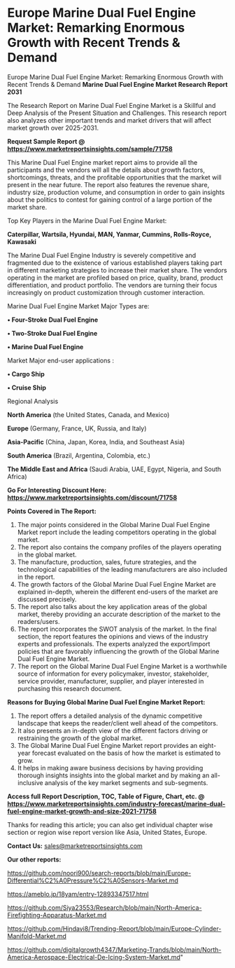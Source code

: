 # Europe Marine Dual Fuel Engine Market: Remarking Enormous Growth with Recent Trends & Demand
Europe Marine Dual Fuel Engine Market: Remarking Enormous Growth with Recent Trends & Demand
<strong>Marine Dual Fuel Engine Market Research Report 2031</strong>

The Research Report on Marine Dual Fuel Engine Market is a Skillful and Deep Analysis of the Present Situation and Challenges. This research report also analyzes other important trends and market drivers that will affect market growth over 2025-2031.

<strong>Request Sample Report @ <a href=https://www.marketreportsinsights.com/sample/71758>https://www.marketreportsinsights.com/sample/71758</a></strong>

This Marine Dual Fuel Engine market report aims to provide all the participants and the vendors will all the details about growth factors, shortcomings, threats, and the profitable opportunities that the market will present in the near future. The report also features the revenue share, industry size, production volume, and consumption in order to gain insights about the politics to contest for gaining control of a large portion of the market share.

Top Key Players in the Marine Dual Fuel Engine Market:

<strong>Caterpillar, Wartsila, Hyundai, MAN, Yanmar, Cummins, Rolls-Royce, Kawasaki</strong>

The Marine Dual Fuel Engine Industry is severely competitive and fragmented due to the existence of various established players taking part in different marketing strategies to increase their market share. The vendors operating in the market are profiled based on price, quality, brand, product differentiation, and product portfolio. The vendors are turning their focus increasingly on product customization through customer interaction.

Marine Dual Fuel Engine Market Major Types are:

<strong>• Four-Stroke Dual Fuel Engine

• Two-Stroke Dual Fuel Engine

• Marine Dual Fuel Engine</strong>

Market Major end-user applications :

<strong>• Cargo Ship

• Cruise Ship</strong>

Regional Analysis

</u><strong><b>North America</b></strong> (the United States, Canada, and Mexico)

<strong><b>Europe </b></strong>(Germany, France, UK, Russia, and Italy)

<strong><b>Asia-Pacific</b></strong> (China, Japan, Korea, India, and Southeast Asia)

<strong><b>South America</b></strong> (Brazil, Argentina, Colombia, etc.)

<strong><b>The Middle East and Africa</b></strong> (Saudi Arabia, UAE, Egypt, Nigeria, and South Africa)

<strong>Go For Interesting Discount Here: <a href=https://www.marketreportsinsights.com/discount/71758>https://www.marketreportsinsights.com/discount/71758</a></strong>

<strong>Points Covered in The Report:</strong>
<ol>
  <li>The major points considered in the Global Marine Dual Fuel Engine Market report include the leading competitors operating in the global market.</li>
  <li>The report also contains the company profiles of the players operating in the global market.</li>
  <li>The manufacture, production, sales, future strategies, and the technological capabilities of the leading manufacturers are also included in the report.</li>
  <li>The growth factors of the Global Marine Dual Fuel Engine Market are explained in-depth, wherein the different end-users of the market are discussed precisely.</li>
  <li>The report also talks about the key application areas of the global market, thereby providing an accurate description of the market to the readers/users.</li>
  <li>The report incorporates the SWOT analysis of the market. In the final section, the report features the opinions and views of the industry experts and professionals. The experts analyzed the export/import policies that are favorably influencing the growth of the Global Marine Dual Fuel Engine Market.</li>
  <li>The report on the Global Marine Dual Fuel Engine Market is a worthwhile source of information for every policymaker, investor, stakeholder, service provider, manufacturer, supplier, and player interested in purchasing this research document.</li>
</ol>
<strong>Reasons for Buying Global Marine Dual Fuel Engine Market Report:</strong>

<ol>
  <li>The report offers a detailed analysis of the dynamic competitive landscape that keeps the reader/client well ahead of the competitors.</li>
  <li>It also presents an in-depth view of the different factors driving or restraining the growth of the global market.</li>
  <li>The Global Marine Dual Fuel Engine Market report provides an eight-year forecast evaluated on the basis of how the market is estimated to grow.</li>
  <li>It helps in making aware business decisions by having providing thorough insights insights into the global market and by making an all-inclusive analysis of the key market segments and sub-segments.</li>
</ol>
<strong>Access full Report Description, TOC, Table of Figure, Chart, etc. @ <a href=https://www.marketreportsinsights.com/industry-forecast/marine-dual-fuel-engine-market-growth-and-size-2021-71758>https://www.marketreportsinsights.com/industry-forecast/marine-dual-fuel-engine-market-growth-and-size-2021-71758</a></strong>


Thanks for reading this article; you can also get individual chapter wise section or region wise report version like Asia, United States, Europe.

<strong>Contact Us:</strong>
sales@marketreportsinsights.com

<strong>Our other reports:</strong>

<a href=https://github.com/noori900/search-reports/blob/main/Europe-Differential%C2%A0Pressure%C2%A0Sensors-Market.md>https://github.com/noori900/search-reports/blob/main/Europe-Differential%C2%A0Pressure%C2%A0Sensors-Market.md</a>

<a href=https://ameblo.jp/18yam/entry-12893347517.html>https://ameblo.jp/18yam/entry-12893347517.html</a>

<a href=https://github.com/Siya23553/Research/blob/main/North-America-Firefighting-Apparatus-Market.md>https://github.com/Siya23553/Research/blob/main/North-America-Firefighting-Apparatus-Market.md</a>

<a href=https://github.com/Hindavi8/Trending-Report/blob/main/Europe-Cylinder-Manifold-Market.md>https://github.com/Hindavi8/Trending-Report/blob/main/Europe-Cylinder-Manifold-Market.md</a>

<a href=https://github.com/digitalgrowth4347/Marketing-Trands/blob/main/North-America-Aerospace-Electrical-De-Icing-System-Market.md>https://github.com/digitalgrowth4347/Marketing-Trands/blob/main/North-America-Aerospace-Electrical-De-Icing-System-Market.md</a>"

